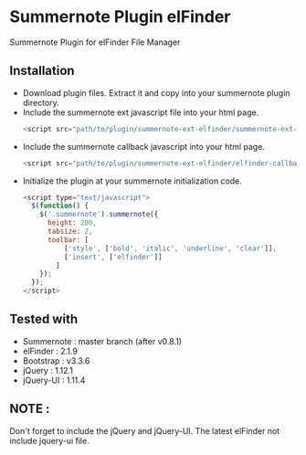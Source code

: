# Summernote Plugin elFinder
Summernote Plugin for elFinder File Manager

## Installation
- Download plugin files. Extract it and copy into your summernote plugin directory.
- Include the summernote ext javascript file into your html page.
    ```javascript
    <script src="path/to/plugin/summernote-ext-elfinder/summernote-ext-elfinder.js"></script>
    ```
- Include the summernote callback javascript into your html page.
    ```javascript
    <script src="path/to/plugin/summernote-ext-elfinder/elfinder-callback.js"></script>
    ```
- Initialize the plugin at your summernote initialization code.
    ```javascript
    <script type="text/javascript">
      $(function() {
        $('.summernote').summernote({
          height: 200,
          tabsize: 2,
          toolbar: [
              ['style', ['bold', 'italic', 'underline', 'clear']],
              ['insert', ['elfinder']]
            ]
        });
      });
    </script>
    ```

## Tested with
- Summernote : master branch (after v0.8.1)
- elFinder : 2.1.9
- Bootstrap : v3.3.6
- jQuery : 1.12.1
- jQuery-UI : 1.11.4

## NOTE :
Don't forget to include the jQuery and jQuery-UI. The latest elFinder not include jquery-ui file. 
